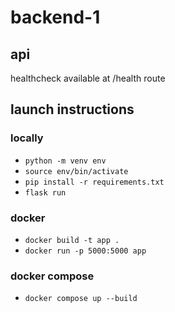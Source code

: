 # backend-1


## api
healthcheck available at /health route

## launch instructions

### locally
- `python -m venv env`
- `source env/bin/activate`
- `pip install -r requirements.txt`
- `flask run`

### docker
- `docker build -t app .`
- `docker run -p 5000:5000 app`

### docker compose
- `docker compose up --build`

